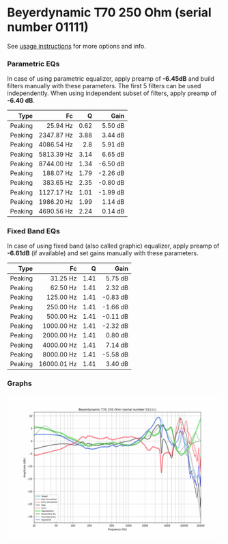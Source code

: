 # Beyerdynamic T70 250 Ohm (serial number 01111)
See [usage instructions](https://github.com/jaakkopasanen/AutoEq#usage) for more options and info.

### Parametric EQs
In case of using parametric equalizer, apply preamp of **-6.45dB** and build filters manually
with these parameters. The first 5 filters can be used independently.
When using independent subset of filters, apply preamp of **-6.40 dB**.

| Type    | Fc         |    Q | Gain     |
|--------:|-----------:|-----:|---------:|
| Peaking | 25.94 Hz   | 0.62 | 5.50 dB  |
| Peaking | 2347.87 Hz | 3.88 | 3.44 dB  |
| Peaking | 4086.54 Hz | 2.8  | 5.91 dB  |
| Peaking | 5813.39 Hz | 3.14 | 6.65 dB  |
| Peaking | 8744.00 Hz | 1.34 | -6.50 dB |
| Peaking | 188.07 Hz  | 1.79 | -2.26 dB |
| Peaking | 383.65 Hz  | 2.35 | -0.80 dB |
| Peaking | 1127.17 Hz | 1.01 | -1.99 dB |
| Peaking | 1986.20 Hz | 1.99 | 1.14 dB  |
| Peaking | 4690.56 Hz | 2.24 | 0.14 dB  |

### Fixed Band EQs
In case of using fixed band (also called graphic) equalizer, apply preamp of **-6.61dB**
(if available) and set gains manually with these parameters.

| Type    | Fc          |    Q | Gain     |
|--------:|------------:|-----:|---------:|
| Peaking | 31.25 Hz    | 1.41 | 5.75 dB  |
| Peaking | 62.50 Hz    | 1.41 | 2.32 dB  |
| Peaking | 125.00 Hz   | 1.41 | -0.83 dB |
| Peaking | 250.00 Hz   | 1.41 | -1.66 dB |
| Peaking | 500.00 Hz   | 1.41 | -0.11 dB |
| Peaking | 1000.00 Hz  | 1.41 | -2.32 dB |
| Peaking | 2000.00 Hz  | 1.41 | 0.80 dB  |
| Peaking | 4000.00 Hz  | 1.41 | 7.14 dB  |
| Peaking | 8000.00 Hz  | 1.41 | -5.58 dB |
| Peaking | 16000.01 Hz | 1.41 | 3.40 dB  |

### Graphs
![](./Beyerdynamic%20T70%20250%20Ohm%20(serial%20number%2001111).png)